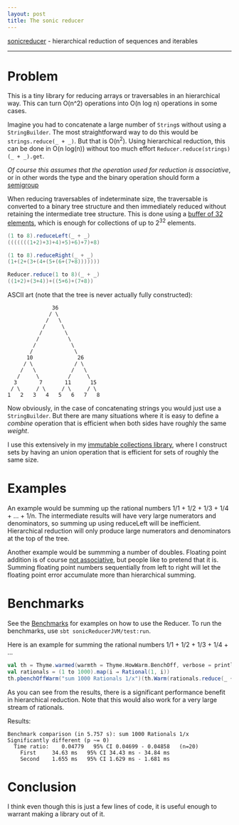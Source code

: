 ```yaml
---
layout: post
title: The sonic reducer
---
```


[sonicreducer](https://github.com/rklaehn/sonicreducer) - hierarchical reduction of sequences and iterables

-----

# Problem

This is a tiny library for reducing arrays or traversables in an hierarchical way. This can turn O(n^2) operations into O(n log n) operations in some cases.

Imagine you had to concatenate a large number of `String`s without using a `StringBuilder`. The most straightforward way to do this would be `strings.reduce(_ + _)`. But that is O(n<sup>2</sup>). Using hierarchical reduction, this can be done in O(n log(n)) without too much effort `Reducer.reduce(strings)(_ + _).get`.

*Of course this assumes that the operation used for reduction is associative*, or in other words the type and the binary operation should form a [semigroup](https://en.wikipedia.org/wiki/Semigroup)

When reducing traversables of indeterminate size, the traversable is converted to a binary tree structure and then immediately reduced without retaining the intermediate tree structure. This is done using a [buffer of 32 elements](https://github.com/rklaehn/sonicreducer/blob/e98fa6facfa55c8d323caa7e448dc651422124cc/src/main/scala/com/rklaehn/sonicreducer/Reducer.scala#L75), which is enough for collections of up to 2<sup>32</sup> elements.

```scala
(1 to 8).reduceLeft(_ + _)
(((((((1+2)+3)+4)+5)+6)+7)+8)

(1 to 8).reduceRight(_ + _)
(1+(2+(3+(4+(5+(6+(7+8)))))))

Reducer.reduce(1 to 8)(_ + _)
((1+2)+(3+4))+((5+6)+(7+8))
```

ASCII art (note that the tree is never actually fully constructed):

```
              36
             / \
            /   \
           /     \
          /       \
         /         \
        /           \
       /             \
      10              26
     / \             / \
    /   \           /   \
   /     \         /     \
  3       7       11      15
 / \     / \     / \     / \
1   2   3   4   5   6   7   8 
```

Now obviously, in the case of concatenating strings you would just use a `StringBuilder`. But there are many situations where it is easy to define a *combine* operation that is efficient when both sides have roughly the same *weight*.

I use this extensively in my [immutable collections library](http://rklaehn.github.io/2015/12/18/array-based-immutable-collections/), where I construct sets by having an union operation that is efficient for sets of roughly the same size.

# Examples

An example would be summing up the rational numbers 1/1 + 1/2 + 1/3 + 1/4 + ... + 1/n. The intermediate results will have very large numerators and denominators, so summing up using reduceLeft will be inefficient. Hierarchical reduction will only produce large numerators and denominators at the top of the tree.

Another example would be summming a number of doubles. Floating point addition is of course [not associative](http://www.walkingrandomly.com/?p=5380), but people like to pretend that it is. Summing floating point numbers sequentially from left to right will let the floating point error accumulate more than hierarchical summing.

# Benchmarks

See the [Benchmarks](src/test/com/rklaehn/sonicreducer/SonicReducerBench.scala) for examples on how to use the Reducer. To run the benchmarks, use `sbt sonicReducerJVM/test:run`.

Here is an example for summing the rational numbers 1/1 + 1/2 + 1/3 + 1/4 + ...

```scala
val th = Thyme.warmed(warmth = Thyme.HowWarm.BenchOff, verbose = println)
val rationals = (1 to 1000).map(i ⇒ Rational(1, i))
th.pbenchOffWarm("sum 1000 Rationals 1/x")(th.Warm(rationals.reduce(_ + _)))(th.Warm(Reducer.reduce(rationals)(_ + _).get))
```

As you can see from the results, there is a significant performance benefit in hierarchical reduction. Note that this would also work for a very large stream of rationals.

Results:

```
Benchmark comparison (in 5.757 s): sum 1000 Rationals 1/x
Significantly different (p ~= 0)
  Time ratio:    0.04779   95% CI 0.04699 - 0.04858   (n=20)
    First     34.63 ms   95% CI 34.43 ms - 34.84 ms
    Second    1.655 ms   95% CI 1.629 ms - 1.681 ms
```

# Conclusion

I think even though this is just a few lines of code, it is useful enough to warrant making a library out of it.
